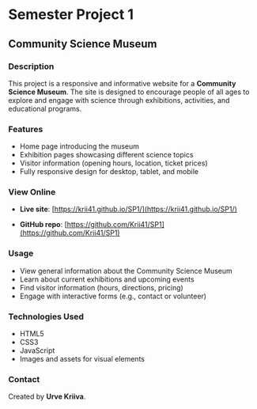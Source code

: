 # Semester Project 1

## Community Science Museum

### Description

This project is a responsive and informative website for a **Community Science Museum**.
The site is designed to encourage people of all ages to explore and engage with science 
through exhibitions, activities, and educational programs.

### Features

- Home page introducing the museum
- Exhibition pages showcasing different science topics
- Visitor information (opening hours, location, ticket prices)
- Fully responsive design for desktop, tablet, and mobile

### View Online

- **Live site**: [https://krii41.github.io/SP1/](https://krii41.github.io/SP1/)

- **GitHub repo**: [https://github.com/Krii41/SP1](https://github.com/Krii41/SP1)


### Usage

- View general information about the Community Science Museum
- Learn about current exhibitions and upcoming events
- Find visitor information (hours, directions, pricing)
- Engage with interactive forms (e.g., contact or volunteer)

### Technologies Used

- HTML5
- CSS3
- JavaScript
- Images and assets for visual elements

### Contact

Created by **Urve Kriiva**.
